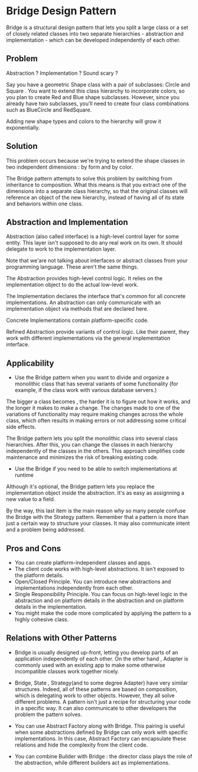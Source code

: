 # Bridge Design Pattern

Bridge is a structural design pattern that lets you split a large class or a set of closely related classes
into two separate hierarchies - abstraction and implementation - which can be developed independently of each other.


## Problem

Abstraction ? Implementation ? Sound scary ?

Say you have a geometric Shape class with a pair of subclasses: Circle and Square . 
You want to extend this class hierarchy to incorporate colors, so you plan to create Red and Blue shape subclasses. 
However, since you already have two subclasses, you’ll need to create four class combinations such as BlueCircle and RedSquare.

Adding new shape types and colors to the hierarchy will grow it exponentially.


## Solution

This problem occurs because we're trying to extend the shape classes in two independent dimensions : by form and by color.

The Bridge pattern attempts to solve this problem by switching from inheritance to composition.
What this means is that you extract one of the dimensions into a separate class hierarchy, so that the original classes will
reference an object of the new hierarchy, instead of having all of its state and behaviors within one class.

## Abstraction and Implementation

Abstraction (also called interface) is a high-level control layer for some entity.
This layer isn't supposed to do any real work on its own. It should delegate to work to the implementation layer.

Note that we'are not talking about interfaces or abstract classes from your programming language.
These aren't the same things.

The Abstraction provides high-level control logic. It relies on the implementation object to do the actual low-level work.

The Implementation declares the interface that's common for all concrete implementations. An abstraction can only communicate
with an implementation object via methods that are declared here.

Concrete Implementations contain platform-specific code.

Refined Abstraction provide variants of control logic. Like their parent, they work with different implementations via
the general implementation interface.

## Applicability

- Use the Bridge pattern when you want to divide and organize a monolithic class that has several variants of some functionality
(for example, if the class work with various database servers.)

The bigger a class becomes , the harder it is to figure out how it works, and the longer it makes to make a change.
The changes made to one of the variations of functionality may require making changes across the whole class, which often results 
in making errors or not addressing some critical side effects.

The Bridge pattern lets you split the monolithic class into several class hierarchies. After this, you can change the classes in 
each hierarchy independently of the classes in the others. 
This approach simplifies code maintenance and minimizes the risk of breaking existing code.

- Use the Bridge if you need to be able to switch implementations at runtime

Although it's optional, the Bridge pattern lets you replace the implementation object inside the abstraction.
It's as easy as assignning a new value to a field.

By the way, this last item is the main reason why so many people confuse the Bridge with the Strategy pattern.
Remember that a pattern is more than just a certain way to structure your classes. It may also communicate intent and a problem
being addressed.

## Pros and Cons

- You can create platform-independent classes and apps.
- The client code works with high-level abstractions. It isn't exposed to the platform details.
- Open/Closed Principle. You can introduce new abstractions and implementations independently from each other.
- Single Responsibility Principle. You can focus on high-level logic in the abstraction and on platform details 
in the abstraction and on platform details in the implementation.
-  You might make the code more complicated by applying the pattern to a highly cohesive class.

## Relations with Other Patterns

- Bridge is usually designed up-front, letting you develop parts of an application independently of each other. 
On the other hand , Adapter is commonly used with an existing app to make some otherwise incompatible classes work together nicely.

- Bridge, State , Strategy(and to some degree Adapter) have very similar structures. Indeed, all of these patterns are based on composition,
which is delegating work to other objects. However, they all solve different problems. A pattern isn't just a recipe for structuring your code in 
a specific way. It can also communicate to other developers the problem the pattern solves.
- You can use Abstract Factory along with Bridge. This pairing is useful when some abstractions defined by Bridge can only work with specific
implementations. In this case, Abstract Factory can encapsulate these relations and hide the complexity from the client code.
- You can combine Builder with Bridge : the director class plays the role of the abstraction, while different builders act as implementations.
